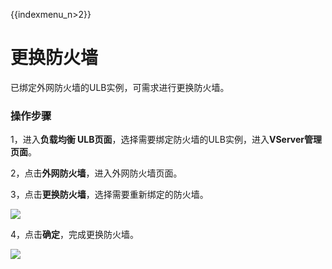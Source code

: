 {{indexmenu_n>2}}

# 更换防火墙

已绑定外网防火墙的ULB实例，可需求进行更换防火墙。

### 操作步骤

1，进入**负载均衡 ULB页面**，选择需要绑定防火墙的ULB实例，进入**VServer管理页面**。

2，点击**外网防火墙**，进入外网防火墙页面。

3，点击**更换防火墙**，选择需要重新绑定的防火墙。

![](https://static.ucloud.cn/0eb7eb043cea47c8b561ce16fc9335c4.png)

4，点击**确定**，完成更换防火墙。 

 [![](https://static.ucloud.cn/708409d71c0a4a8c8d1fbd6fe3417b36.png)](https://github.com/UCloudDocs/UCloud-document/issues/3)

